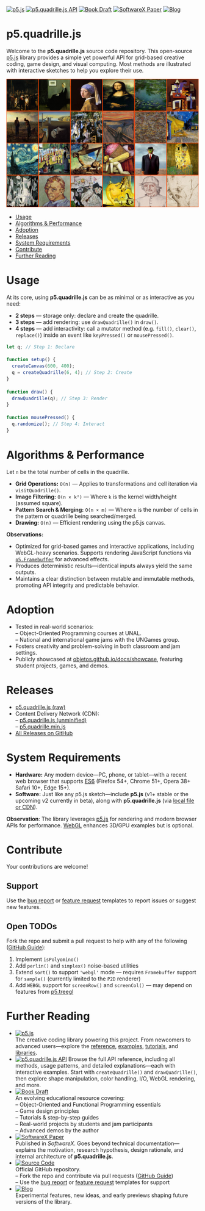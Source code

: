 [![p5.js](https://img.shields.io/badge/p5.js-ED225D?logo=p5.js&logoColor=white)](https://p5js.org/)
[![p5.quadrille.js API](https://img.shields.io/badge/p5.quadrille.js_API-ED225D?logo=p5.js&logoColor=white)](https://objetos.github.io/p5.quadrille.js/api)
[![Book Draft](https://img.shields.io/badge/Book_Draft-228B22?logo=mdbook)](https://objetos.github.io/docs/)
[![SoftwareX Paper](https://img.shields.io/badge/SoftwareX_Paper-0066CC?logo=livejournal)](https://www.sciencedirect.com/science/article/pii/S2352711024002097)
[![Blog](https://img.shields.io/badge/Blog-0A0A0A?logo=dev.to&logoColor=white)](https://jpcharalambosh.co/tags/p5.quadrille.js/)

# p5.quadrille.js

Welcome to the **p5.quadrille.js** source code repository. This open-source [p5.js](https://p5js.org/) library provides a simple yet powerful API for grid-based creative coding, game design, and visual computing. Most methods are illustrated with interactive sketches to help you explore their use.

![Quadrille cells sorted by luminance](p5.quadrille.js.png)

- [Usage](#usage)
- [Algorithms \& Performance](#algorithms--performance)
- [Adoption](#adoption)
- [Releases](#releases)
- [System Requirements](#system-requirements)
- [Contribute](#contribute)
- [Further Reading](#further-reading)

# Usage

At its core, using **p5.quadrille.js** can be as minimal or as interactive as you need:

- **2 steps** — storage only: declare and create the quadrille.  
- **3 steps** — add rendering: use `drawQuadrille()` in `draw()`.  
- **4 steps** — add interactivity: call a mutator method (e.g. `fill()`, `clear()`, `replace()`) inside an event like `keyPressed()` or `mousePressed()`.

```js
let q; // Step 1: Declare

function setup() {
  createCanvas(600, 400);
  q = createQuadrille(6, 4); // Step 2: Create
}

function draw() {
  drawQuadrille(q); // Step 3: Render
}

function mousePressed() {
  q.randomize(); // Step 4: Interact
}
```

# Algorithms & Performance

Let `n` be the total number of cells in the quadrille.

- **Grid Operations:** `O(n)` — Applies to transformations and cell iteration via `visitQuadrille()`.  
- **Image Filtering:** `O(n × k²)` — Where `k` is the kernel width/height (assumed square).  
- **Pattern Search & Merging:** `O(n × m)` — Where `m` is the number of cells in the pattern or quadrille being searched/merged.  
- **Drawing:** `O(n)` — Efficient rendering using the p5.js canvas.

**Observations:**

- Optimized for grid-based games and interactive applications, including WebGL-heavy scenarios. Supports rendering JavaScript functions via [`p5.Framebuffer`](https://p5js.org/reference/p5/p5.Framebuffer/) for advanced effects.  
- Produces deterministic results—identical inputs always yield the same outputs.  
- Maintains a clear distinction between mutable and immutable methods, promoting API integrity and predictable behavior.

# Adoption

- Tested in real-world scenarios:  
  – Object-Oriented Programming courses at UNAL.  
  – National and international game jams with the UNGames group.  
- Fosters creativity and problem-solving in both classroom and jam settings.  
- Publicly showcased at [objetos.github.io/docs/showcase](https://objetos.github.io/docs/showcase/), featuring student projects, games, and demos.

# Releases

- [p5.quadrille.js (raw)](https://raw.githubusercontent.com/objetos/p5.quadrille.js/main/p5.quadrille.js)  
- Content Delivery Network (CDN):  
  – [p5.quadrille.js (unminified)](https://cdn.jsdelivr.net/gh/objetos/p5.quadrille.js/p5.quadrille.js)  
  – [p5.quadrille.min.js](https://cdn.jsdelivr.net/gh/objetos/p5.quadrille.js/p5.quadrille.min.js)  
- [All Releases on GitHub](https://github.com/objetos/p5.quadrille.js/releases)

# System Requirements

- **Hardware:** Any modern device—PC, phone, or tablet—with a recent web browser that supports [ES6](https://www.w3schools.com/JS/js_es6.asp) (Firefox 54+, Chrome 51+, Opera 38+ Safari 10+, Edge 15+).
- **Software:** Just like any p5.js sketch—include **p5.js** (v1+ stable or the upcoming v2 currently in beta), along with **p5.quadrille.js** (via [local file or CDN](#releases)).

**Observation**: The library leverages [p5.js](https://p5js.org/) for rendering and modern browser APIs for performance. [WebGL](https://en.wikipedia.org/wiki/WebGL) enhances 3D/GPU examples but is optional.

# Contribute

Your contributions are welcome!

## Support  

Use the [bug report](https://github.com/objetos/p5.quadrille.js/blob/main/.github/ISSUE_TEMPLATE/bug_report.md) or [feature request](https://github.com/objetos/p5.quadrille.js/blob/main/.github/ISSUE_TEMPLATE/feature_request.md) templates to report issues or suggest new features.

## Open TODOs  

Fork the repo and submit a pull request to help with any of the following ([GitHub Guide](https://docs.github.com/en/get-started/quickstart/contributing-to-projects)):

1. Implement `isPolyomino()`  
2. Add `perlin()` and `simplex()` noise-based utilities  
3. Extend `sort()` to support `'webgl'` mode — requires `Framebuffer` support for `sample()` (currently limited to the `P2D` renderer)  
4. Add `WEBGL` support for `screenRow()` and `screenCol()` — may depend on features from [p5.treegl](https://github.com/VisualComputing/p5.treegl/)

# Further Reading

- [![p5.js](https://img.shields.io/badge/p5.js-ED225D?logo=p5.js&logoColor=white)](https://p5js.org/)  
  The creative coding library powering this project. From newcomers to advanced users—explore the [reference](https://p5js.org/reference/), [examples](https://p5js.org/examples/), [tutorials](https://p5js.org/learn/), and [libraries](https://p5js.org/libraries/).
- [![p5.quadrille.js API](https://img.shields.io/badge/p5.quadrille.js_API-ED225D?logo=p5.js&logoColor=white)](https://objetos.github.io/p5.quadrille.js/api)
  Browse the full API reference, including all methods, usage patterns, and detailed explanations—each with interactive examples. Start with `createQuadrille()` and `drawQuadrille()`, then explore shape manipulation, color handling, I/O, WebGL rendering, and more.
- [![Book Draft](https://img.shields.io/badge/Book_Draft-228B22?logo=mdbook)](https://objetos.github.io/docs/)  
  An evolving educational resource covering:  
  – Object-Oriented and Functional Programming essentials  
  – Game design principles  
  – Tutorials & step-by-step guides  
  – Real-world projects by students and jam participants  
  – Advanced demos by the author
- [![SoftwareX Paper](https://img.shields.io/badge/SoftwareX_Paper-0066CC?logo=livejournal)](https://www.sciencedirect.com/science/article/pii/S2352711024002097)  
  Published in *SoftwareX*. Goes beyond technical documentation—explains the motivation, research hypothesis, design rationale, and internal architecture of **p5.quadrille.js**.
- [![Source Code](https://img.shields.io/badge/Source_Code-181717?logo=github)](https://github.com/objetos/p5.quadrille.js)  
  Official GitHub repository.  
  – Fork the repo and contribute via pull requests ([GitHub Guide](https://docs.github.com/en/get-started/quickstart/contributing-to-projects))  
  – Use the [bug report](https://github.com/objetos/p5.quadrille.js/blob/main/.github/ISSUE_TEMPLATE/bug_report.md) or [feature request](https://github.com/objetos/p5.quadrille.js/blob/main/.github/ISSUE_TEMPLATE/feature_request.md) templates for support
- [![Blog](https://img.shields.io/badge/Blog-0A0A0A?logo=dev.to&logoColor=white)](https://jpcharalambosh.co/tags/p5.quadrille.js/)  
Experimental features, new ideas, and early previews shaping future versions of the library.